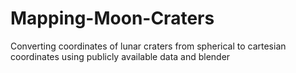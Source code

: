 # Mapping-Moon-Craters
Converting coordinates of lunar craters from spherical to cartesian coordinates using publicly available data and blender
